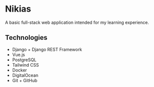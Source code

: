 # Nikias

A basic full-stack web application intended for my learning experience.

## Technologies
- Django + Django REST Framework
- Vue.js
- PostgreSQL
- Tailwind CSS
- Docker
- DigitalOcean
- Git + GitHub